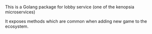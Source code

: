 This is a Golang package for lobby service (one of the kenopsia microservices)

It exposes methods which are common when adding new game to the ecosystem.
